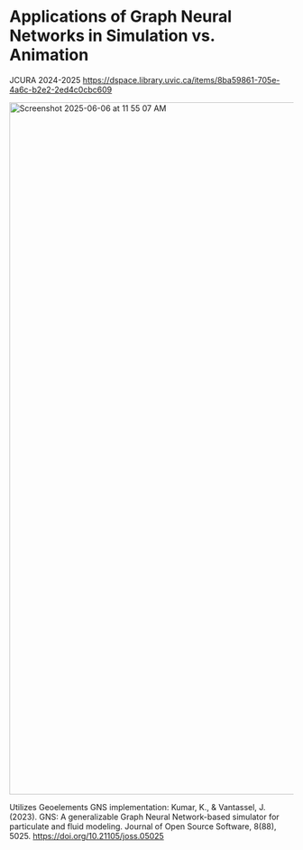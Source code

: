 # Applications of Graph Neural Networks in Simulation vs. Animation
JCURA 2024-2025
https://dspace.library.uvic.ca/items/8ba59861-705e-4a6c-b2e2-2ed4c0cbc609

<img width="1226" alt="Screenshot 2025-06-06 at 11 55 07 AM" src="https://github.com/user-attachments/assets/ba4da88c-4e68-4bc5-adfc-47fe96743cb9" />

Utilizes Geoelements GNS implementation: Kumar, K., & Vantassel, J. (2023). GNS: A generalizable Graph Neural Network-based simulator for particulate and fluid modeling. Journal of Open Source Software, 8(88), 5025. https://doi.org/10.21105/joss.05025
